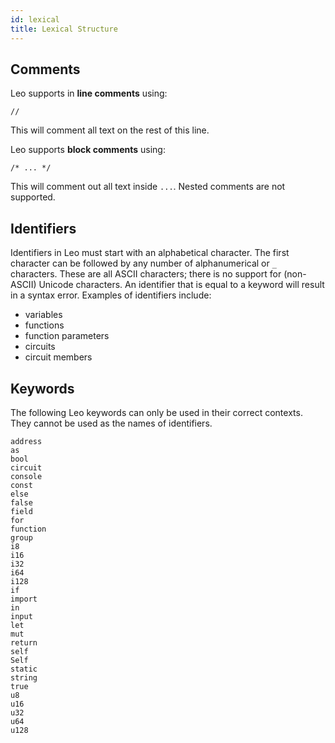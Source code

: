 ```yaml
---
id: lexical
title: Lexical Structure
---
```


## Comments
Leo supports in **line comments** using:

`//`

This will comment all text on the rest of this line.

Leo supports **block comments** using:

`/* ... */`

This will comment out all text inside `...`. Nested comments are not supported.


## Identifiers

Identifiers in Leo must start with an alphabetical character.
The first character can be followed by any number of alphanumerical or `_` characters.
These are all ASCII characters; there is no support for (non-ASCII) Unicode characters.
An identifier that is equal to a keyword will result in a syntax error.
Examples of identifiers include:

* variables
* functions
* function parameters
* circuits
* circuit members

## Keywords 

The following Leo keywords can only be used in their correct contexts.
They cannot be used as the names of identifiers.

```
address
as
bool
circuit
console
const
else
false
field
for
function
group
i8
i16
i32
i64
i128
if
import
in
input
let
mut
return
self
Self
static
string
true
u8
u16
u32
u64
u128
```

